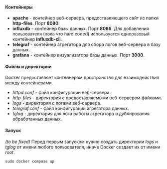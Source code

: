#### Контейнеры
- __apache__ - контейнер веб-сервера, предоставляющего сайт из папки __http-files__. Порт __8080__.
- __influxdb__ - контейнер базы данных. Порт __8086__. Для добавления пользователя (пока что hard coded) используется одноразовый контейнер __influxdb-cli__.
- __telegraf__ - контейнер агрегатора для сбора логов веб-сервера в базу данных.
- __grafana__ - контейнер визуализатора базы данных. Порт __3000__.

#### Файлы и директории
Docker предоставляет контейнерам пространство для взаимодействия между контейнерами.

- _httpd.conf_ - файл конфигурации веб-сервера.
- _http-files_ - директория c предоставляемыми веб-сервером файлами.
- _logs_ - директория с логами веб-сервера. 
- _telegraf.conf_ - файл конфигурации агрегатора данных. 
- _tglog_ - директория для лога работы агрегатора и дублирования обработанных данных.

#### Запуск
_(to be fixed)_ Перед первым запуском нужно создать директории _logs_ и _tglog_ от имени любого пользователя, иначе Docker создает их от имени _root_.

    sudo docker compose up
